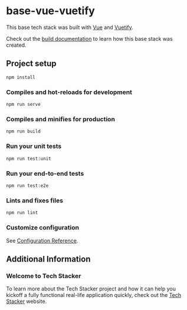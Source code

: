 # base-vue-vuetify
This base tech stack was built with [Vue](https://vuejs.org) and [Vuetify](https://vuetifyjs.com).

Check out the [build documentation](https://github.com/tech-stacker/base-vue-vuetify/wiki/Build) to learn how this base stack was created.

## Project setup
```
npm install
```

### Compiles and hot-reloads for development
```
npm run serve
```

### Compiles and minifies for production
```
npm run build
```

### Run your unit tests
```
npm run test:unit
```

### Run your end-to-end tests
```
npm run test:e2e
```

### Lints and fixes files
```
npm run lint
```

### Customize configuration
See [Configuration Reference](https://cli.vuejs.org/config).

## Additional Information

### Welcome to Tech Stacker

To learn more about the Tech Stacker project and how it can help you kickoff a fully functional real-life application quickly, check out the [Tech Stacker](http://onlinebydesign.org) website.
